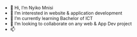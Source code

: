 - 👋 Hi, I’m Nyiko Mnisi
- 👀 I’m interested in website & application development
- 🌱 I’m currently learning Bachelor of ICT
- 💞️ I’m looking to collaborate on any web & App Dev project
- 📫 

<!---
Nyikotboy/Nyikotboy is a ✨ special ✨ repository because its `README.md` (this file) appears on your GitHub profile.
You can click the Preview link to take a look at your changes.
--->
